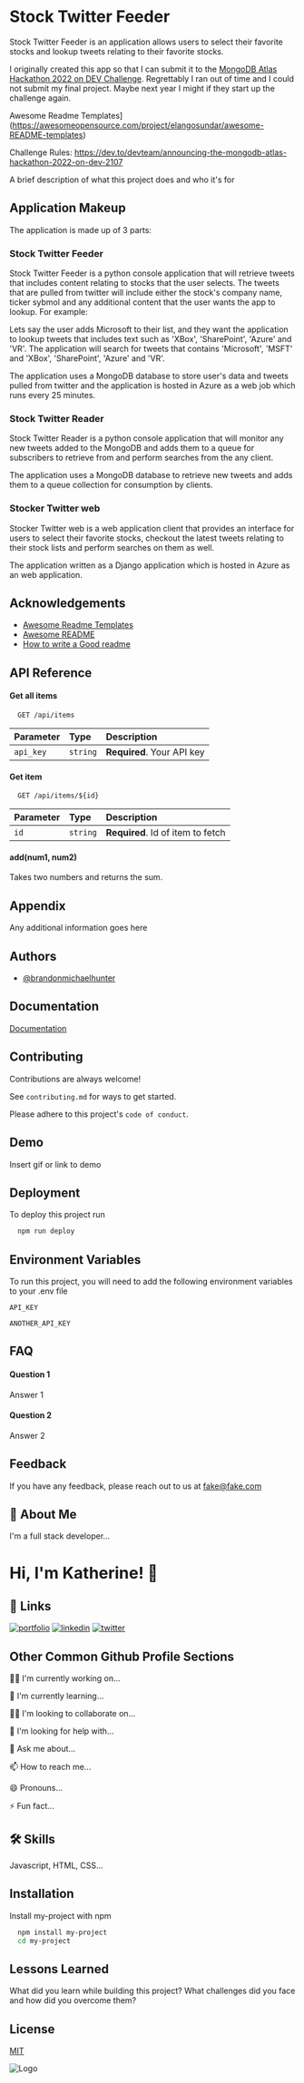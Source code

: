 
# Stock Twitter Feeder
Stock Twitter Feeder is an application allows users to select their favorite stocks and lookup tweets relating to their favorite stocks.

I originally created this app so that I can submit it to the [MongoDB Atlas Hackathon 2022 on DEV Challenge](https://dev.to/devteam/announcing-the-mongodb-atlas-hackathon-2022-on-dev-2107). Regrettably I ran out of time and I could not submit my final project.
Maybe next year I might if they start up the challenge again. 



Awesome Readme Templates](https://awesomeopensource.com/project/elangosundar/awesome-README-templates)

Challenge Rules:
https://dev.to/devteam/announcing-the-mongodb-atlas-hackathon-2022-on-dev-2107

A brief description of what this project does and who it's for


## Application Makeup

The application is made up of 3 parts:

### Stock Twitter Feeder
Stock Twitter Feeder is a python console application that will retrieve tweets that includes content relating to 
stocks that the user selects. The tweets that are pulled from twitter will include either the stock's company name,
ticker sybmol and any additional content that the user wants the app to lookup. For example: 

Lets say the user adds Microsoft to their list, and they want the application to lookup tweets that 
includes text such as 'XBox', 'SharePoint', 'Azure' and 'VR'. The application will search for tweets that contains
'Microsoft', 'MSFT' and 'XBox', 'SharePoint', 'Azure' and 'VR'.

The application uses a MongoDB database to store user's data and tweets pulled from twitter and the application 
is hosted in Azure as a web job which runs every 25 minutes.

### Stock Twitter Reader
Stock Twitter Reader is a python console application that will monitor any new tweets added to the MongoDB and
adds them to a queue for subscribers to retrieve from and perform searches from the any client.

The application uses a MongoDB database to retrieve new tweets and adds them to a queue collection for
consumption by clients.

### Stocker Twitter web
Stocker Twitter web is a web application client that provides an interface for users to select their favorite
stocks, checkout the latest tweets relating to their stock lists and perform searches on them as well.

The application written as a Django application which is hosted in Azure as an web application.

## Acknowledgements

 - [Awesome Readme Templates](https://awesomeopensource.com/project/elangosundar/awesome-README-templates)
 - [Awesome README](https://github.com/matiassingers/awesome-readme)
 - [How to write a Good readme](https://bulldogjob.com/news/449-how-to-write-a-good-readme-for-your-github-project)


## API Reference

#### Get all items

```http
  GET /api/items
```

| Parameter | Type     | Description                |
| :-------- | :------- | :------------------------- |
| `api_key` | `string` | **Required**. Your API key |

#### Get item

```http
  GET /api/items/${id}
```

| Parameter | Type     | Description                       |
| :-------- | :------- | :-------------------------------- |
| `id`      | `string` | **Required**. Id of item to fetch |

#### add(num1, num2)

Takes two numbers and returns the sum.


## Appendix

Any additional information goes here


## Authors

- [@brandonmichaelhunter](https://github.com/brandonmichaelhunter)


## Documentation

[Documentation](https://linktodocumentation)


## Contributing

Contributions are always welcome!

See `contributing.md` for ways to get started.

Please adhere to this project's `code of conduct`.


## Demo

Insert gif or link to demo


## Deployment

To deploy this project run

```bash
  npm run deploy
```


## Environment Variables

To run this project, you will need to add the following environment variables to your .env file

`API_KEY`

`ANOTHER_API_KEY`


## FAQ

#### Question 1

Answer 1

#### Question 2

Answer 2


## Feedback

If you have any feedback, please reach out to us at fake@fake.com


## 🚀 About Me
I'm a full stack developer...


# Hi, I'm Katherine! 👋


## 🔗 Links
[![portfolio](https://img.shields.io/badge/my_portfolio-000?style=for-the-badge&logo=ko-fi&logoColor=white)](https://katherineoelsner.com/)
[![linkedin](https://img.shields.io/badge/linkedin-0A66C2?style=for-the-badge&logo=linkedin&logoColor=white)](https://www.linkedin.com/)
[![twitter](https://img.shields.io/badge/twitter-1DA1F2?style=for-the-badge&logo=twitter&logoColor=white)](https://twitter.com/)


## Other Common Github Profile Sections
👩‍💻 I'm currently working on...

🧠 I'm currently learning...

👯‍♀️ I'm looking to collaborate on...

🤔 I'm looking for help with...

💬 Ask me about...

📫 How to reach me...

😄 Pronouns...

⚡️ Fun fact...


## 🛠 Skills
Javascript, HTML, CSS...


## Installation

Install my-project with npm

```bash
  npm install my-project
  cd my-project
```
    
## Lessons Learned

What did you learn while building this project? What challenges did you face and how did you overcome them?


## License

[MIT](https://choosealicense.com/licenses/mit/)


![Logo](https://dev-to-uploads.s3.amazonaws.com/uploads/articles/th5xamgrr6se0x5ro4g6.png)


